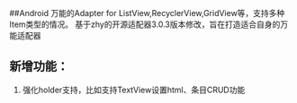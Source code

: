 ##Android 万能的Adapter for ListView,RecyclerView,GridView等，支持多种Item类型的情况。
  基于zhy的开源适配器3.0.3版本修改，旨在打造适合自身的万能适配器
## 新增功能：
1. 强化holder支持，比如支持TextView设置html、条目CRUD功能